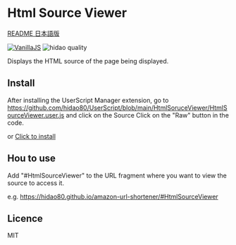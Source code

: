 # Html Source Viewer

[README 日本語版](./README_ja.md)

[![VanillaJS](https://img.shields.io/badge/Framework-VanillaJS-blue.svg)](http://vanilla-js.com/)
![hidao quality](https://img.shields.io/badge/hidao-quality-orange.svg)

Displays the HTML source of the page being displayed.

## Install
After installing the UserScript Manager extension, go to https://github.com/hidao80/UserScript/blob/main/HtmlSoruceViewer/HtmlSourceViewer.user.js and click on the Source Click on the "Raw" button in the code.

or [Click to install](https://github.com/hidao80/UserScript/raw/main/HtmlSoruceViewer/HtmlSourceViewer.user.js)

## Hou to use
Add "#HtmlSourceViewer" to the URL fragment where you want to view the source to access it.

e.g. https://hidao80.github.io/amazon-url-shortener/#HtmlSourceViewer
## Licence

MIT
